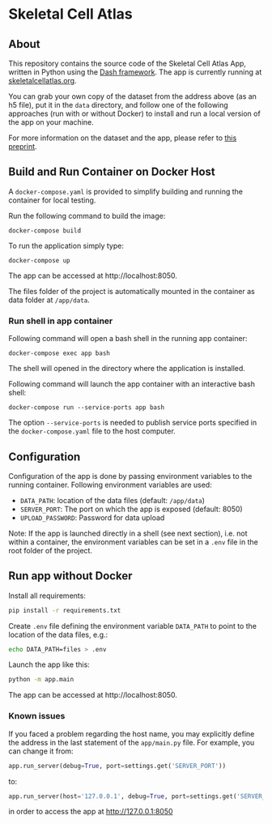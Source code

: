 # Skeletal Cell Atlas

## About

This repository contains the source code of the Skeletal Cell Atlas App, written in Python using the [Dash framework](https://plotly.com/dash/). The app is currently running at [skeletalcellatlas.org](https://skeletalcellatlas.org/).

You can grab your own copy of the dataset from the address above (as an h5 file), put it in the `data` directory, and follow one of the following approaches (run with or without Docker) to install and run a local version of the app on your machine.

For more information on the dataset and the app, please refer to [this preprint](https://www.biorxiv.org/content/10.1101/2022.03.14.484345v1).

## Build and Run Container on Docker Host

A `docker-compose.yaml` is provided to simplify building and running the
container for local testing.

Run the following command to build the image:

```
docker-compose build
```

To run the application simply type:

```
docker-compose up
```

The app can be accessed at http://localhost:8050.

The files folder of the project is automatically mounted in the container
as data folder at `/app/data`.

### Run shell in app container

Following command will open a bash shell in the running app container:

```
docker-compose exec app bash
```

The shell will opened in the directory where the application is installed.

Following command will launch the app container with an interactive bash shell:

```
docker-compose run --service-ports app bash
```

The option `--service-ports` is needed to publish service ports specified
in the `docker-compose.yaml` file to the host computer.

## Configuration

Configuration of the app is done by passing environment variables to
the running container. Following environment variables are used:

- `DATA_PATH`: location of the data files (default: `/app/data`)
- `SERVER_PORT`: The port on which the app is exposed (default: 8050)
- `UPLOAD_PASSWORD`: Password for data upload

>>>
Note: If the app is launched directly in a shell (see next section), i.e.
not within a container, the environment variables can be set in a `.env`
file in the root folder of the project.
>>>

## Run app without Docker

Install all requirements:

```bash
pip install -r requirements.txt
```

Create `.env` file defining the environment variable `DATA_PATH` to point
to the location of the data files, e.g.:

```bash
echo DATA_PATH=files > .env
```

Launch the app like this:

```bash
python -m app.main
```

The app can be accessed at http://localhost:8050.

### Known issues

If you faced a problem regarding the host name, you may explicitly define the address in the last statement of the `app/main.py` file. For example, you can change it from:
```python
app.run_server(debug=True, port=settings.get('SERVER_PORT'))
```
to:
```python
app.run_server(host='127.0.0.1', debug=True, port=settings.get('SERVER_PORT'))
```
in order to access the app at http://127.0.0.1:8050
